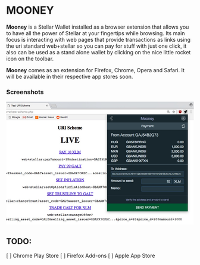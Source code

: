 # MOONEY

**Mooney** is a Stellar Wallet installed as a browser extension that allows you to have all the power of Stellar at your fingertips while browsing. Its main focus is interacting with web pages that provide transactions as links using the uri standard web+stellar so you can pay for stuff with just one click, it also can be used as a stand alone wallet by clicking on the nice little rocket icon on the toolbar.

**Mooney** comes as an extension for Firefox, Chrome, Opera and Safari. It will be available in their respective app stores soon.

### Screenshots

![screenshot](./shots/mooney.jpg)

## TODO:

[ ] Chrome Play Store
[ ] Firefox Add-ons
[ ] Apple App Store

